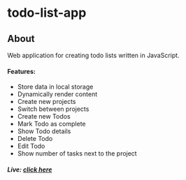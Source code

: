 # todo-list-app

## About
Web application for creating todo lists written in JavaScript.
<br>

#### Features:
- Store data in local storage
- Dynamically render content
- Create new projects
- Switch between projects
- Create new Todos
- Mark Todo as complete
- Show Todo details
- Delete Todo
- Edit Todo
- Show number of tasks next to the project

##### Live: [click here](https://husky93.github.io/todo-list/)
